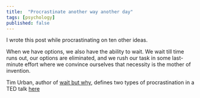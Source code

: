 ```yaml
---
title:  "Procrastinate another way another day"
tags: [psychology]
published: false
---
```


I wrote this post while procrastinating on ten other ideas. 

When we have options, we also have the ability to wait. We wait till time runs out, our options are eliminated, and we rush our task in some last-minute effort where we convince ourselves that necessity is the mother of invention. 

Tim Urban, author of [wait but why](https://waitbutwhy.com/ "site link"), defines two types of procrastination in a TED talk [here](https://www.ted.com/talks/tim_urban_inside_the_mind_of_a_master_procrastinator?language=en#t-593175 "tim on procrastination")
